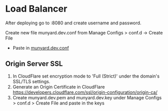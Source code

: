 # Load Balancer

After deploying go to :8080 and create username and password.

Create new file munyard.dev.conf from Manage Configs > conf.d -> Create File
- Paste in [munyard.dev.conf](munyard.dev.conf)	
	
## Origin Server SSL 
1. In CloudFlare set encryption mode to 'Full (Strict)' under the domain's SSL/TLS settings.
2. Generate an Origin Certificate in CloudFlare https://developers.cloudflare.com/ssl/origin-configuration/origin-ca/
3. Create munyard.dev.pem and munyard.dev.key under Manage Configs > conf.d > Create File and paste in the keys